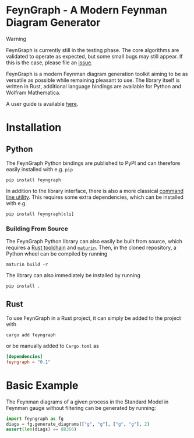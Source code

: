 # FeynGraph - A Modern Feynman Diagram Generator

> [!WARNING]
> FeynGraph is currently still in the testing phase. The core algorithms are validated to operate as expected, but some small bugs may still appear. If this is the case, please file an [issue](https://github.com/Jens-Braun/FeynGraph/issues/new).

FeynGraph is a modern Feynman diagram generation toolkit aiming to be as versatile as possible while remaining pleasant to use. The library itself is written in Rust, additional language bindings are available for Python and Wolfram Mathematica.

A user guide is available [here](https://jens-braun.github.io/FeynGraph/).

# Installation
## Python
The FeynGraph Python bindings are published to PyPI and can therefore easily installed with e.g. `pip`
```
pip install feyngraph
```
In addition to the library interface, there is also a more classical [command line utility](https://jens-braun.github.io/FeynGraph/usage/cli/). This requires some extra dependencies, which can be installed with e.g.
```
pip install feyngraph[cli]
```
### Building From Source
The FeynGraph Python library can also easily be built from source, which requires a [Rust toolchain](https://www.rust-lang.org/tools/install) and [`maturin`](https://www.maturin.rs/). Then, in the cloned repository, a Python wheel can be compiled by running
```
maturin build -r
```
The library can also immediately be installed by running
```
pip install .
```
## Rust
To use FeynGraph in a Rust project, it can simply be added to the project with
```
cargo add feyngraph
```
or be manually added to `Cargo.toml` as
```toml
[dependencies]
feyngraph = "0.1"
```

# Basic Example
The Feynman diagrams of a given process in the Standard Model in Feynman gauge without filtering can be generated by running:

```python
import feyngraph as fg
diags = fg.generate_diagrams(["g", "g"], ["g", "g"], 2)
assert(len(diags) == 88366)
```
